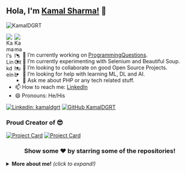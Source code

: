 ## Hola, I'm [Kamal Sharma!](https://www.linkedin.com/in/kamaldgrt/) 👋

<p align="left"> <img src="https://komarev.com/ghpvc/?username=KamalDGRT&label=Views&color=blue&style=plastic" alt="KamalDGRT" /> </p>

<a href="https://linkedin.com/in/kamaldgrt/">
  <img align="left" alt="Kamal's Linkdein" width="22px" src="https://cdn.jsdelivr.net/npm/simple-icons@v3/icons/linkedin.svg" />
</a>
<a href="https://github.com/KamalDGRT">
  <img align="left" alt="Kamal's Github" width="22px" src="https://cdn.jsdelivr.net/npm/simple-icons@v3/icons/github.svg" />
</a>

<br/><br/>

- 🔭 I’m currently working on [ProgrammingQuestions](https://github.com/KamalDGRT/ProgrammingQuestions).
- 🌱 I’m currently experimenting with Selenium and Beautiful Soup.
- 👯 I’m looking to collaborate on good Open Source Projects.
- 🤔 I’m looking for help with learning ML, DL and AI.
- 💬 Ask me about PHP or any tech related stuff.
- 📫 How to reach me: [LinkedIn](https://www.linkedin.com/in/kamaldgrt/)
- 😄 Pronouns: He/His

[![Linkedin: kamaldgrt](https://img.shields.io/badge/-kamaldgrt-blue?style=flat-square&logo=Linkedin&logoColor=white&link=https://www.linkedin.com/in/kamaldgrt/)](https://www.linkedin.com/in/kamaldgrt/)
[![GitHub KamalDGRT](https://img.shields.io/github/followers/KamalDGRT?label=follow&style=social)](https://github.com/KamalDGRT)

### Proud Creator of 😎

[![Project Card](https://github-readme-stats.vercel.app/api/pin/?username=KamalDGRT&repo=SetupStuff)](https://github.com/KamalDGRT/SetupStuff)
[![Project Card](https://github-readme-stats.vercel.app/api/pin/?username=KamalDGRT&repo=technosummit)](https://github.com/KamalDGRT/technosummit)

<h3 align="center"><strong>Show some ❤️ by starring some of the repositories!</strong></h3>

<details close>
<summary><b>More about me!</b> <i>(click to expand!)</i></summary>
  
### Languages and Tools:

<code><img height="20" src="https://raw.githubusercontent.com/github/explore/80688e429a7d4ef2fca1e82350fe8e3517d3494d/topics/flutter/flutter.png"></code>
<code><img height="20" src="https://raw.githubusercontent.com/github/explore/80688e429a7d4ef2fca1e82350fe8e3517d3494d/topics/dart/dart.png"></code>
<code><img height="20" src="https://raw.githubusercontent.com/github/explore/80688e429a7d4ef2fca1e82350fe8e3517d3494d/topics/c/c.png"></code>
<code><img height="20" src="https://raw.githubusercontent.com/github/explore/80688e429a7d4ef2fca1e82350fe8e3517d3494d/topics/cpp/cpp.png"></code>
<code><img height="20" src="https://raw.githubusercontent.com/github/explore/80688e429a7d4ef2fca1e82350fe8e3517d3494d/topics/java/java.png"></code>
<code><img height="20" src="https://raw.githubusercontent.com/github/explore/80688e429a7d4ef2fca1e82350fe8e3517d3494d/topics/ruby/ruby.png"></code>
<code><img height="20" src="https://raw.githubusercontent.com/github/explore/80688e429a7d4ef2fca1e82350fe8e3517d3494d/topics/go/go.png"></code>
<code><img height="20" src="https://raw.githubusercontent.com/github/explore/80688e429a7d4ef2fca1e82350fe8e3517d3494d/topics/html/html.png"></code>
<code><img height="20" src="https://raw.githubusercontent.com/github/explore/80688e429a7d4ef2fca1e82350fe8e3517d3494d/topics/css/css.png"></code>
<code><img height="20" src="https://raw.githubusercontent.com/github/explore/80688e429a7d4ef2fca1e82350fe8e3517d3494d/topics/bootstrap/bootstrap.png"></code>
<code><img height="20" src="https://raw.githubusercontent.com/github/explore/80688e429a7d4ef2fca1e82350fe8e3517d3494d/topics/sql/sql.png"></code>
<code><img height="20" src="https://raw.githubusercontent.com/github/explore/80688e429a7d4ef2fca1e82350fe8e3517d3494d/topics/php/php.png"></code>
<code><img height="20" src="https://raw.githubusercontent.com/github/explore/80688e429a7d4ef2fca1e82350fe8e3517d3494d/topics/git/git.png"></code>
<code><img height="20" src="https://raw.githubusercontent.com/github/explore/80688e429a7d4ef2fca1e82350fe8e3517d3494d/topics/linux/linux.png"></code>

### Profile Overview 👀

<a href="https://github.com/KamalDGRT">
 <img align="center" src="https://github-readme-stats.vercel.app/api?username=KamalDGRT&show_icons=true&theme=light&line_height=25" alt="Kamal's GitHub stats"/>
</a>
<br><br>

```
And at last some stats to show consistency 😍😉.
```

<p><img align="center" src="https://github-readme-streak-stats.herokuapp.com/?user=KamalDGRT" alt="KamalDGRT" /></p>

</details>
